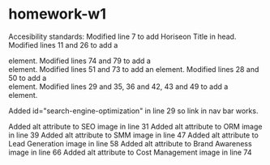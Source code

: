 # homework-w1
Accesibility standards:
Modified line 7 to add Horiseon Title in head.
Modified lines 11 and 26 to add a <nav> element.
Modified lines 74 and 79 to add a  <footer> element.
Modified lines 51 and 73 to add an <adide> element.
Modified lines 28 and 50 to add a <main> element.
Modified lines 29 and 35, 36 and 42, 43 and 49 to add a <section> element.

Added id="search-engine-optimization" in line 29 so link in nav bar works.

Added alt attribute to SEO image in line 31
Added alt attribute to ORM image in line 39
Added alt attribute to SMM image in line 47
Added alt attribute to Lead Generation image in line 58
Added alt attribute to Brand Awareness image in line 66
Added alt attribute to Cost Management image in line 74
